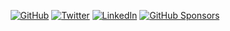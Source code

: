 <p align="center">
	<a href="https://github.com/venuprasadnaik"><img src="https://img.shields.io/github/followers/venuprasadnaik.svg?label=GitHub&style=social" alt="GitHub"></a>
	<a href="https://twitter.com/venuprasad_naik"><img src="https://img.shields.io/twitter/follow/venuprasad_naik?label=Twitter&style=social" alt="Twitter"></a>
	<a href="https://www.linkedin.com/in/venuprasad"><img src="https://img.shields.io/badge/LinkedIn--_.svg?style=social&logo=linkedin" alt="LinkedIn"></a>
	<a href="https://github.com/sponsors/venuprasadnaik"><img src="https://img.shields.io/badge/GitHub_Sponsors--_.svg?style=social&logo=github&logoColor=EA4AAA" alt="GitHub Sponsors"></a>
</p>
